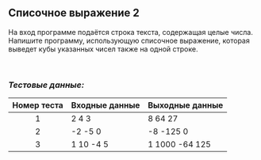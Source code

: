 ## Списочное выражение 2

На вход программе подаётся строка текста, содержащая целые числа. Напишите программу, использующую списочное выражение,
которая выведет кубы указанных чисел также на одной строке.

<br>

### *Тестовые данные:*

| Номер теста | Входные данные | Выходные данные |
|:-----------:|----------------|-----------------|
|      1      | 2 4 3          | 8 64 27         |
|      2      | -2 -5 0        | -8 -125 0       |
|      3      | 1 10 -4 5      | 1 1000 -64 125  |